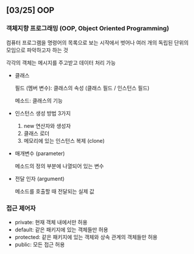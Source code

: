 ## [03/25] OOP



### 객체지향 프로그래밍 (OOP, Object Oriented Programming)

컴퓨터 프로그램을 명령어의 목록으로 보는 시작에서 벗어나 여러 개의 독립된 단위의 모임으로 파악하고자 하는 것

각각의 객체는 메시지를 주고받고 데이터 처리 가능

- 클래스

  필드 (멤버 변수): 클래스의 속성 (클래스 필드 / 인스턴스 필드)

  메소드: 클래스의 기능

- 인스턴스 생성 방법 3가지

  1. new 연산자와 생성자
  2. 클래스 로더
  3. 메모리에 있는 인스턴스 복제 (clone)

- 매개변수 (parameter)

  메소드의 정의 부분에 나열되어 있는 변수

- 전달 인자 (argument)

  메소드를 호출할 때 전달되는 실제 값



### 접근 제어자

- private: 현재 객체 내에서만 허용
- default: 같은 패키지에 있는 객체들만 허용
- protected: 같은 패키지에 있는 객체와 상속 관계의 객체들만 허용
- public: 모든 접근 허용